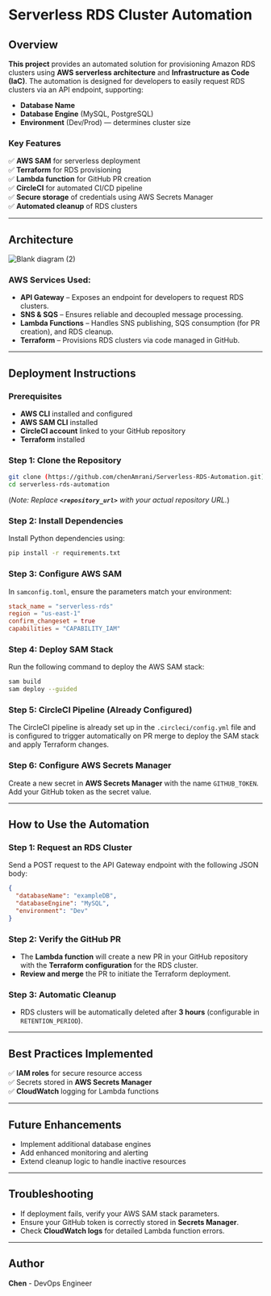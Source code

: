# Serverless RDS Cluster Automation

## Overview

**This project** provides an automated solution for provisioning Amazon RDS clusters using **AWS serverless architecture** and **Infrastructure as Code (IaC)**. The automation is designed for developers to easily request RDS clusters via an API endpoint, supporting:

- **Database Name**
- **Database Engine** (MySQL, PostgreSQL)
- **Environment** (Dev/Prod) — determines cluster size

### Key Features

✅ **AWS SAM** for serverless deployment\
✅ **Terraform** for RDS provisioning\
✅ **Lambda function** for GitHub PR creation\
✅ **CircleCI** for automated CI/CD pipeline\
✅ **Secure storage** of credentials using AWS Secrets Manager\
✅ **Automated cleanup** of RDS clusters

---

## Architecture

![Blank diagram (2)](https://github.com/user-attachments/assets/3af39e33-729f-4ddc-ae70-4ced6b45b1d9)


### AWS Services Used:

- **API Gateway** – Exposes an endpoint for developers to request RDS clusters.
- **SNS & SQS** – Ensures reliable and decoupled message processing.
- **Lambda Functions** – Handles SNS publishing, SQS consumption (for PR creation), and RDS cleanup.
- **Terraform** – Provisions RDS clusters via code managed in GitHub.

---

## Deployment Instructions

### Prerequisites

- **AWS CLI** installed and configured
- **AWS SAM CLI** installed
- **CircleCI account** linked to your GitHub repository
- **Terraform** installed

### Step 1: Clone the Repository
```bash
git clone (https://github.com/chenAmrani/Serverless-RDS-Automation.git)
cd serverless-rds-automation
```

(*Note: Replace **`<repository_url>`** with your actual repository URL.*)

### Step 2: Install Dependencies

Install Python dependencies using:

```bash
pip install -r requirements.txt
```

### Step 3: Configure AWS SAM

In `samconfig.toml`, ensure the parameters match your environment:

```toml
stack_name = "serverless-rds"
region = "us-east-1"
confirm_changeset = true
capabilities = "CAPABILITY_IAM"
```

### Step 4: Deploy SAM Stack

Run the following command to deploy the AWS SAM stack:

```bash
sam build
sam deploy --guided
```

### Step 5: CircleCI Pipeline (Already Configured)
The CircleCI pipeline is already set up in the `.circleci/config.yml` file and is configured to trigger automatically on PR merge to deploy the SAM stack and apply Terraform changes.

### Step 6: Configure AWS Secrets Manager

Create a new secret in **AWS Secrets Manager** with the name `GITHUB_TOKEN`. Add your GitHub token as the secret value.

---

## How to Use the Automation

### Step 1: Request an RDS Cluster

Send a POST request to the API Gateway endpoint with the following JSON body:

```json
{
  "databaseName": "exampleDB",
  "databaseEngine": "MySQL",
  "environment": "Dev"
}
```

### Step 2: Verify the GitHub PR

- The **Lambda function** will create a new PR in your GitHub repository with the **Terraform configuration** for the RDS cluster.
- **Review and merge** the PR to initiate the Terraform deployment.

### Step 3: Automatic Cleanup 

- RDS clusters will be automatically deleted after **3 hours** (configurable in `RETENTION_PERIOD`).

---

## Best Practices Implemented

✅ **IAM roles** for secure resource access\
✅ Secrets stored in **AWS Secrets Manager**\
✅ **CloudWatch** logging for Lambda functions

---

## Future Enhancements

- Implement additional database engines
- Add enhanced monitoring and alerting
- Extend cleanup logic to handle inactive resources

---

## Troubleshooting

- If deployment fails, verify your AWS SAM stack parameters.
- Ensure your GitHub token is correctly stored in **Secrets Manager**.
- Check **CloudWatch logs** for detailed Lambda function errors.

---

## Author

**Chen** - DevOps Engineer

